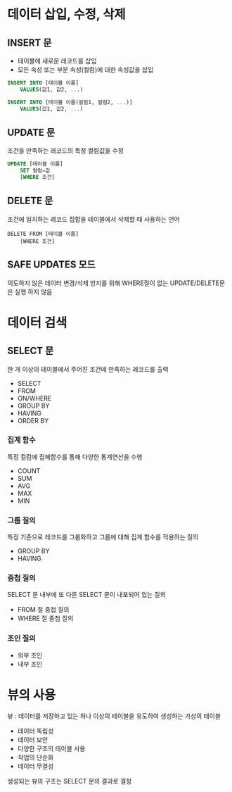 # 데이터 삽입, 수정, 삭제

## INSERT 문

* 테이블에 새로운 레코드를 삽입
* 모든 속성 또는 부분 속성(컬럼)에 대한 속성값을 삽입

```sql
INSERT INTO [테이블 이름]
    VALUES(값1, 값2, ...)
```

```sql
INSERT INTO [테이블 이름(컬럼1, 컬럼2, ...)]
    VALUES(값1, 값2, ...)
```

## UPDATE 문

조건을 만족하는 레코드의 특정 컬럼값을 수정

```sql
UPDATE [테이블 이름]
    SET 컬럼=값
    [WHERE 조건]
```

## DELETE 문

조건에 일치하는 레코드 집합을 테이블에서 삭제할 때 사용하는 언어

```
DELETE FROM [테이블 이름]
    [WHERE 조건]
```

## SAFE UPDATES 모드

의도하지 않은 데이터 변경/삭제 방지를 위해 WHERE절이 없는 UPDATE/DELETE문은 실행 하지 않음

# 데이터 검색

## SELECT 문

한 개 이상의 테이블에서 주어진 조건에 만족하는 레코드를 출력

* SELECT
* FROM
* ON/WHERE
* GROUP BY
* HAVING
* ORDER BY

### 집계 함수

특정 컬럼에 집혜함수를 통해 다양한 통계연산을 수행

* COUNT
* SUM
* AVG
* MAX
* MIN

### 그룹 질의

특정 기준으로 레코드를 그룹화하고 그룹에 대해 집계 함수를 적용하는 질의

* GROUP BY
* HAVING

### 중첩 질의

SELECT 문 내부에 또 다른 SELECT 문이 내포되어 있는 질의

* FROM 절 중첩 질의
* WHERE 절 중첩 질의

### 조인 질의

* 외부 조인
* 내부 조인

# 뷰의 사용

뷰 : 데이터를 저장하고 있는 하나 이상의 테이블을 유도하여 생성하는 가상의 테이블

* 데이터 독립성
* 데이터 보안
* 다양한 구조의 테이블 사용
* 작업의 단순화
* 데이터 무결성

생성되는 뷰의 구조는 SELECT 문의 결과로 결정





